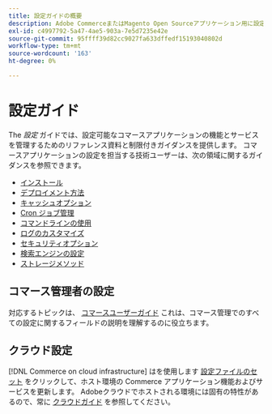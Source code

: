 ```yaml
---
title: 設定ガイドの概要
description: Adobe CommerceまたはMagento Open Sourceアプリケーション用に設定可能なすべての機能とサービスについて説明します。
exl-id: c4997792-5a47-4ae5-903a-7e5d7235e42e
source-git-commit: 95ffff39d82cc9027fa633dffedf15193040802d
workflow-type: tm+mt
source-wordcount: '163'
ht-degree: 0%

---
```


# 設定ガイド

The _設定_ ガイドでは、設定可能なコマースアプリケーションの機能とサービスを管理するためのリファレンス資料と制限付きガイダンスを提供します。 コマースアプリケーションの設定を担当する技術ユーザーは、次の領域に関するガイダンスを参照できます。

- [インストール](../configuration/bootstrap/initialization.md)
- [デプロイメント方法](../configuration/deployment/overview.md)
- [キャッシュオプション](../configuration/cache/caching-overview.md)
- [Cron ジョブ管理](../configuration/cron/custom-cron.md)
- [コマンドラインの使用](../configuration/cli/config-cli.md)
- [ログのカスタマイズ](../configuration/logs/custom-logging.md)
- [セキュリティオプション](../configuration/security/overview.md)
- [検索エンジンの設定](../configuration/search/configure-search-engine.md)
- [ストレージメソッド](../configuration/storage/memcached.md)

## コマース管理者の設定

対応するトピックは、 [コマースユーザーガイド](https://docs.magento.com/user-guide/stores/configuration.html) これは、コマース管理でのすべての設定に関するフィールドの説明を理解するのに役立ちます。

## クラウド設定

[!DNL Commerce on cloud infrastructure] はを使用します [設定ファイルのセット](https://experienceleague.adobe.com/docs/commerce-cloud-service/user-guide/configure/overview.html) をクリックして、ホスト環境の Commerce アプリケーション機能およびサービスを更新します。 Adobeクラウドでホストされる環境には固有の特性があるので、常に [クラウドガイド](https://experienceleague.adobe.com/docs/commerce-cloud-service/user-guide/overview.html) を参照してください。
